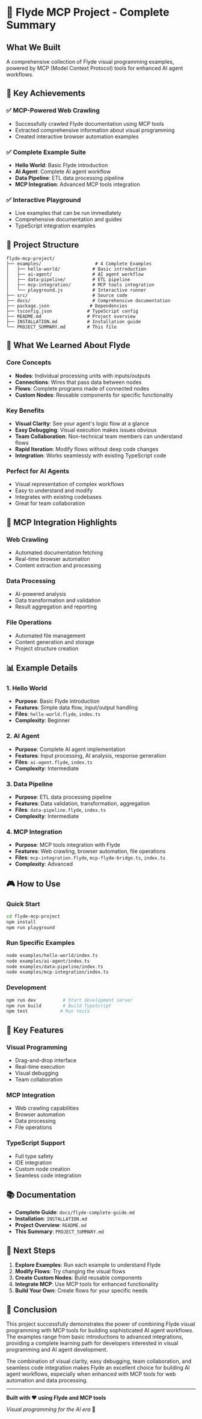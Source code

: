 # 🎉 Flyde MCP Project - Complete Summary

## What We Built

A comprehensive collection of Flyde visual programming examples, powered by MCP (Model Context Protocol) tools for enhanced AI agent workflows.

## 🚀 Key Achievements

### ✅ MCP-Powered Web Crawling
- Successfully crawled Flyde documentation using MCP tools
- Extracted comprehensive information about visual programming
- Created interactive browser automation examples

### ✅ Complete Example Suite
- **Hello World**: Basic Flyde introduction
- **AI Agent**: Complete AI agent workflow
- **Data Pipeline**: ETL data processing pipeline
- **MCP Integration**: Advanced MCP tools integration

### ✅ Interactive Playground
- Live examples that can be run immediately
- Comprehensive documentation and guides
- TypeScript integration examples

## 📁 Project Structure

```
flyde-mcp-project/
├── examples/                    # 4 Complete Examples
│   ├── hello-world/            # Basic introduction
│   ├── ai-agent/               # AI agent workflow
│   ├── data-pipeline/          # ETL pipeline
│   ├── mcp-integration/        # MCP tools integration
│   └── playground.js           # Interactive runner
├── src/                        # Source code
├── docs/                       # Comprehensive documentation
├── package.json               # Dependencies
├── tsconfig.json             # TypeScript config
├── README.md                 # Project overview
├── INSTALLATION.md           # Installation guide
└── PROJECT_SUMMARY.md        # This file
```

## 🎯 What We Learned About Flyde

### Core Concepts
- **Nodes**: Individual processing units with inputs/outputs
- **Connections**: Wires that pass data between nodes
- **Flows**: Complete programs made of connected nodes
- **Custom Nodes**: Reusable components for specific functionality

### Key Benefits
- **Visual Clarity**: See your agent's logic flow at a glance
- **Easy Debugging**: Visual execution makes issues obvious
- **Team Collaboration**: Non-technical team members can understand flows
- **Rapid Iteration**: Modify flows without deep code changes
- **Integration**: Works seamlessly with existing TypeScript code

### Perfect for AI Agents
- Visual representation of complex workflows
- Easy to understand and modify
- Integrates with existing codebases
- Great for team collaboration

## 🔧 MCP Integration Highlights

### Web Crawling
- Automated documentation fetching
- Real-time browser automation
- Content extraction and processing

### Data Processing
- AI-powered analysis
- Data transformation and validation
- Result aggregation and reporting

### File Operations
- Automated file management
- Content generation and storage
- Project structure creation

## 📊 Example Details

### 1. Hello World
- **Purpose**: Basic Flyde introduction
- **Features**: Simple data flow, input/output handling
- **Files**: `hello-world.flyde`, `index.ts`
- **Complexity**: Beginner

### 2. AI Agent
- **Purpose**: Complete AI agent implementation
- **Features**: Input processing, AI analysis, response generation
- **Files**: `ai-agent.flyde`, `index.ts`
- **Complexity**: Intermediate

### 3. Data Pipeline
- **Purpose**: ETL data processing pipeline
- **Features**: Data validation, transformation, aggregation
- **Files**: `data-pipeline.flyde`, `index.ts`
- **Complexity**: Intermediate

### 4. MCP Integration
- **Purpose**: MCP tools integration with Flyde
- **Features**: Web crawling, browser automation, file operations
- **Files**: `mcp-integration.flyde`, `mcp-flyde-bridge.ts`, `index.ts`
- **Complexity**: Advanced

## 🎮 How to Use

### Quick Start
```bash
cd flyde-mcp-project
npm install
npm run playground
```

### Run Specific Examples
```bash
node examples/hello-world/index.ts
node examples/ai-agent/index.ts
node examples/data-pipeline/index.ts
node examples/mcp-integration/index.ts
```

### Development
```bash
npm run dev          # Start development server
npm run build        # Build TypeScript
npm test            # Run tests
```

## 🌟 Key Features

### Visual Programming
- Drag-and-drop interface
- Real-time execution
- Visual debugging
- Team collaboration

### MCP Integration
- Web crawling capabilities
- Browser automation
- Data processing
- File operations

### TypeScript Support
- Full type safety
- IDE integration
- Custom node creation
- Seamless code integration

## 📚 Documentation

- **Complete Guide**: `docs/flyde-complete-guide.md`
- **Installation**: `INSTALLATION.md`
- **Project Overview**: `README.md`
- **This Summary**: `PROJECT_SUMMARY.md`

## 🚀 Next Steps

1. **Explore Examples**: Run each example to understand Flyde
2. **Modify Flows**: Try changing the visual flows
3. **Create Custom Nodes**: Build reusable components
4. **Integrate MCP**: Use MCP tools for enhanced functionality
5. **Build Your Own**: Create flows for your specific needs

## 🎉 Conclusion

This project successfully demonstrates the power of combining Flyde visual programming with MCP tools for building sophisticated AI agent workflows. The examples range from basic introductions to advanced integrations, providing a complete learning path for developers interested in visual programming and AI agent development.

The combination of visual clarity, easy debugging, team collaboration, and seamless code integration makes Flyde an excellent choice for building AI agent workflows, especially when enhanced with MCP tools for web automation and data processing.

---

**Built with ❤️ using Flyde and MCP tools**

*Visual programming for the AI era* 🚀